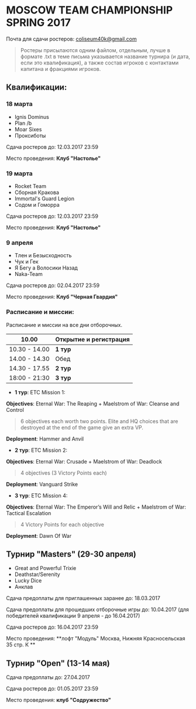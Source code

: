 # MOSCOW TEAM CHAMPIONSHIP SPRING 2017

Почта для сдачи ростеров: [coliseum40k@gmail.com](mailto:coliseum40k@gmail.com)

> Ростеры присылаются одним файлом, отдельным, лучше в формате .txt в теме письма указывается название турнира (и дата, если это квалификация), а также состав игроков с контактами капитана и фракциями игроков.

## Квалификации:
### 18 марта
- Ignis Dominus
- Plan /b
- Moar Sixes
- Проксиботы

Сдача ростеров до: 12.03.2017 23:59

Место проведения: **Клуб "Настолье"**

### 19 марта
- Rocket Team
- Сборная Кракова
- Immortal's Guard Legion
- Содом и Гоморра

Сдача ростеров до: 12.03.2017 23:59

Место проведения: **Клуб "Настолье"**

### 9 апреля
- Тлен и Безысходность
- Чук и Гек
- Я Бегу а Волосики Назад
- Naka-Team

Сдача ростеров до: 02.04.2017 23:59

Место проведения: **Клуб "Черная Гвардия"**

### Расписание и миссии:

Расписание и миссии на все дни отборочных.

| 10.00         | Открытие и регистрация |
| ---           | --- |
| 10.30 - 14.00 | **1 тур**              |
| 14.00 - 14.30 | Обед                   |
| 14.30 - 17.55 | **2 тур**              |
| 18:00 - 21:30 | **3 тур**              |

- **1 тур**: ETC Mission 1:

**Objectives**: Eternal War: The Reaping + Maelstrom of War: Cleanse and Control
> 6 objectives each worth two points. Elite and HQ choices that are destroyed at the end of the game give an extra VP.

**Deployment**: Hammer and Anvil

- **2 тур**: ETC Mission 2:

**Objectives**: Eternal War: Crusade + Maelstrom of War: Deadlock
> 4 objectives (3 Victory Points each)

**Deployment**: Vanguard Strike

- **3 тур**: ETC Mission 4:

**Objectives**: Eternal War: The Emperor’s Will and Relic + Maelstrom of War: Tactical Escalation
> 4 Victory Points for each objective

**Deployment**: Dawn Of War


## Турнир "Masters" (29-30 апреля)
- Great and Powerful Trixie
- Deathstar/Serenity
- Lucky Dice
- Анклав

Сдача предоплаты для приглашенных заранее до: 18.03.2017

Сдача предоплаты для прошедших отборочные игры до: 10.04.2017 (для победителей квалификации 9 апреля - до 16.04.2017)

Сдача ростеров до: 16.04.2017 23:59

Место проведения: **лофт "Модуль" Москва, Нижняя Красносельская 35 стр. К **



## Турнир "Open" (13-14 мая)

Сдача предоплаты до: 27.04.2017

Сдача ростеров до: 01.05.2017 23:59

Место проведения: **клуб "Содружество"**
